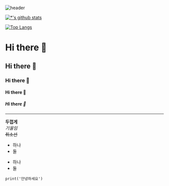 ![header](https://capsule-render.vercel.app/api?type=wave&color=auto&height=300&section=header&text=깃허브%20특강&fontSize=90)

[![*'s github stats](https://github-readme-stats.vercel.app/api?username=LemongPie)](https://github.com/LemongPie)

[![Top Langs](https://github-readme-stats.vercel.app/api/top-langs/?username=LemongPie)](https://github.com/LemongPie/github-readme-stats)



# Hi there 👋
## Hi there 👋
### Hi there 👋
#### Hi there 👋
##### Hi there 👋
---
**두껍게**</br>
*기울임*</br>
~~취소선~~</br>
* 하나
* 둘
- 하나
- 둘
```
print('안녕하세요')
```
